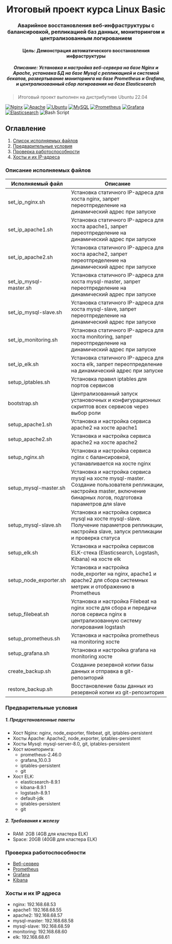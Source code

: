 <h1 align="center">Итоговый проект курса Linux Basic</a> 
<h3 align="center">Аварийное восстановления веб-инфраструктуры с балансировкой, репликацией баз данных, мониторингом и централизованным логированием</h3>
<h4 align="center">Цель: Демонстрация автоматического восстановления инфраструктуры</h4>
<h5 align="center">Описание: Установка и настройка веб-сервера на базе Nginx и Apache, установка БД на базе Mysql с репликацией и системой бекапов, развертывание мониторинга на базе Prometheus и Grafana, и централизованный сбор логирования на базе Elasticsearch</h5>
  
> Итоговый проект выполнен на дистрибутиве Ubuntu 22.04

[![Nginx](https://img.shields.io/badge/nginx-%23009639.svg?style=for-the-badge&logo=nginx&logoColor=white)](https://nginx.org/ru/)
[![Apache](https://img.shields.io/badge/apache-%23D42029.svg?style=for-the-badge&logo=apache&logoColor=white)](https://www.apache.org)
[![Ubuntu](https://img.shields.io/badge/Ubuntu-E95420?style=for-the-badge&logo=ubuntu&logoColor=white)](https://ubuntu.com)
[![MySQL](https://img.shields.io/badge/mysql-4479A1.svg?style=for-the-badge&logo=mysql&logoColor=white)](https://www.mysql.com)
[![Prometheus](https://img.shields.io/badge/Prometheus-E6522C?style=for-the-badge&logo=Prometheus&logoColor=white)](https://prometheus.io)
[![Grafana](https://img.shields.io/badge/grafana-%23F46800.svg?style=for-the-badge&logo=grafana&logoColor=white)](https://grafana.com)
[![Elasticsearch](https://img.shields.io/badge/elasticsearch-%230377CC.svg?style=for-the-badge&logo=elasticsearch&logoColor=white)](https://www.elastic.co/elasticsearch)
![Bash Script](https://img.shields.io/badge/bash_script-%23121011.svg?style=for-the-badge&logo=gnu-bash&logoColor=white)

<h2 aligh="left">Оглавление</h2>

1. [Список исполняемых файлов](#Описание-исполняемых-файлов)
2. [Предварительные условия](#Предварительные-условия)
3. [Проверка работоспособности](#Проверка-работоспособности)
4. [Хосты и их IP-адреса](#Хосты-и-их-ip-адреса)

<h3 align="left">Описание исполняемых файлов</h3>

Исполняемый файл | Описание
--- | --- 
set_ip_nginx.sh | Установка статичного IP-адреса для хоста nginx, запрет переотпределение на динамический адрес при запуске
set_ip_apache1.sh | Установка статичного IP-адреса для хоста apache1, запрет переотпределение на динамический адрес при запуске
set_ip_apache2.sh | Установка статичного IP-адреса для хоста apache2, запрет переотпределение на динамический адрес при запуске
set_ip_mysql-master.sh | Установка статичного IP-адреса для хоста mysql-master, запрет переотпределение на динамический адрес при запуске
set_ip_mysql-slave.sh | Установка статичного IP-адреса для хоста mysql-slave, запрет переотпределение на динамический адрес при запуске
set_ip_monitoring.sh | Установка статичного IP-адреса для хоста monitoring, запрет переотпределение на динамический адрес при запуске
set_ip_elk.sh | Установка статичного IP-адреса для хоста elk, запрет переотпределение на динамический адрес при запуске
setup_iptables.sh | Установка правил iptables для портов сервисов
bootstrap.sh | Централизованный запуск установочных и конфигурационных скриптов всех сервисов через выбор роли
setup_apache1.sh | Установка и настройка сервиса apache2 на хосте apache1
setup_apache2.sh |Установка и настройка сервиса apache2 на хосте apache2
setup_nginx.sh | Установка и настройка сервиса nginx с балансировкой, устанавливается на хосте nginx
setup_mysql-master.sh |Установка и настройка сервиса mysql на хосте mysql-master. Создание пользователя репликации, настройка master, включение бинарных логов, подготовка параметров для slave
setup_mysql-slave.sh | Установка и настройка сервиса mysql на хосте mysql-slave. Получение параметров репликации, настройка slave, запуск репликации и проверка статуса
setup_elk.sh | Установка и настройка сервисов ELK-стека (Elasticsearch, Logstash, Kibana) на хосте elk
setup_node_exporter.sh | Установка и настройка node_exporter на nginx, apache1 и apache2 для сбора системных метрик и отображению в Prometheus
setup_filebeat.sh | Установка и настройка Filebeat на nginx хосте для сбора и передачи логов сервиса nginx в централизованную систему логирования logstash
setup_prometheus.sh |Установка и настройка prometheus на monitoring хосте
setup_grafana.sh | Установка и настройка grafana на monitoring хосте
create_backup.sh | Создание резервной копии базы данных и отправка в git-репозиторий
restore_backup.sh | Восстановление базы данных из резервной копии из git-репозитория


<h3 align="left">Предварительные условия</h3>
<h5 aligh="left">1. Предустановленные пакеты</h5>
  
  * Хост Nginx: nginx, node_exporter, filebeat, git, iptables-persistent
  * Хосты Apache: Apache2, node_exporter, iptables-persistent
  * Хосты Mysql: mysql-server-8.0, git, iptables-persistent
  * Хост мониторинга: 
    * prometheus-2.46.0 
    * grafana_10.0.3
    * iptables-persistent
    * git
  * Хост ELK:
    * elasticsearch-8.9.1
    * kibana-8.9.1
    * logstash-8.9.1
    * default-jdk
    * iptables-persistent
    * git
  
  <h5 aligh="left">2. Требования к железу</h5>
  
  * RAM: 2GB (4GB для кластера ELK)
  * Space: 20GB (40GB для кластера ELK)

<h3 align="left">Проверка работоспособности</h3>
  
  * [Веб-сервер](https://192.168.68.53)
  * [Prometheus](https://192.168.68.60:9090)
  * [Grafana](https://192.168.68.60:3000) 
  * [Kibana](https://192.168.68.60:5601) 

<h3 aligh=left">Хосты и их IP адреса</h3>

  * nginx: 192.168.68.53
  * apache1: 192.168.68.55
  * apache2: 192.168.68.57
  * mysql-master: 192.168.68.58
  * mysql-slave: 192.168.68.59
  * monitoring: 192.168.68.60
  * elk: 192.168.68.61
